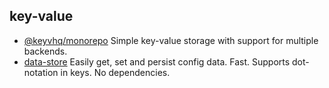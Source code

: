 ## key-value

- [@keyvhq/monorepo](https://github.com/microlinkhq/keyv) Simple key-value storage with support for multiple backends.
- [data-store](https://github.com/jonschlinkert/data-store) Easily get, set and persist config data. Fast. Supports dot-notation in keys. No dependencies.